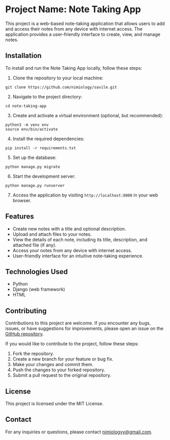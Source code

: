 # Project Name: Note Taking App

This project is a web-based note-taking application that allows users to add and access their notes from any device with
internet access. The application provides a user-friendly interface to create, view, and manage notes.

## Installation

To install and run the Note Taking App locally, follow these steps:

1. Clone the repository to your local machine:

```git clone https://github.com/nimiology/savile.git```

2. Navigate to the project directory:

``cd note-taking-app``

3. Create and activate a virtual environment (optional, but recommended):

```
python3 -m venv env
source env/bin/activate
```

4. Install the required dependencies:

``pip install -r requirements.txt``

5. Set up the database:

``python manage.py migrate``

6. Start the development server:

``python manage.py runserver``

7. Access the application by visiting `http://localhost:8000` in your web browser.

## Features

- Create new notes with a title and optional description.
- Upload and attach files to your notes.
- View the details of each note, including its title, description, and attached file (if any).
- Access your notes from any device with internet access.
- User-friendly interface for an intuitive note-taking experience.

## Technologies Used

- Python
- Django (web framework)
- HTML

## Contributing

Contributions to this project are welcome. If you encounter any bugs, issues, or have suggestions for improvements,
please open an issue on the [GitHub repository](https://github.com/nimiology/savile/issues).

If you would like to contribute to the project, follow these steps:

1. Fork the repository.
2. Create a new branch for your feature or bug fix.
3. Make your changes and commit them.
4. Push the changes to your forked repository.
5. Submit a pull request to the original repository.

## License

This project is licensed under the MIT License.

## Contact
For any inquiries or questions, please contact nimiologyy@gmail.com.